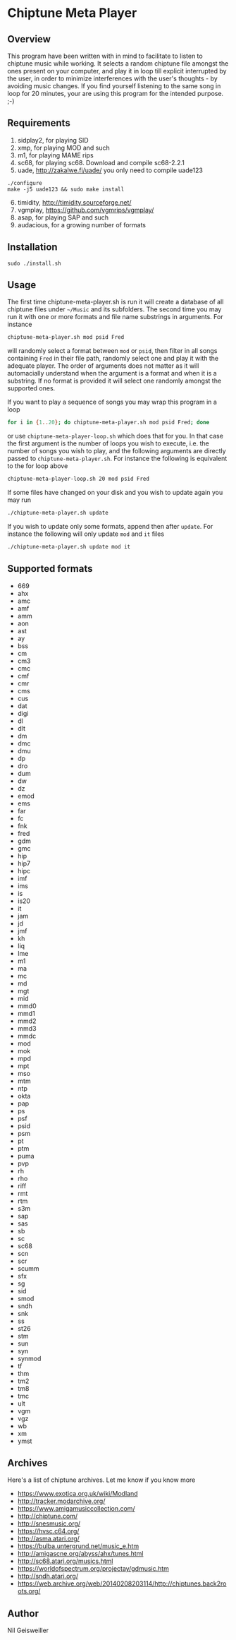 # Chiptune Meta Player

## Overview

This program have been written with in mind to facilitate to listen to
chiptune music while working.  It selects a random chiptune file
amongst the ones present on your computer, and play it in loop till
explicit interrupted by the user, in order to minimize interferences
with the user's thoughts - by avoiding music changes.  If you find
yourself listening to the same song in loop for 20 minutes, your are
using this program for the intended purpose. ;-)

## Requirements

1. sidplay2, for playing SID
2. xmp, for playing MOD and such 
3. m1, for playing MAME rips
4. sc68, for playing sc68.  Download and compile sc68-2.2.1
5. uade, http://zakalwe.fi/uade/ you only need to compile uade123
```
./configure
make -j5 uade123 && sudo make install
```
6. timidity, http://timidity.sourceforge.net/
7. vgmplay, https://github.com/vgmrips/vgmplay/
8. asap, for playing SAP and such
9. audacious, for a growing number of formats

## Installation

```
sudo ./install.sh
```

## Usage

The first time chiptune-meta-player.sh is run it will create a
database of all chiptune files under `~/Music` and its subfolders.
The second time you may run it with one or more formats and file name
substrings in arguments.  For instance

```bash
chiptune-meta-player.sh mod psid Fred
```

will randomly select a format between `mod` or `psid`, then filter in
all songs containing `Fred` in their file path, randomly select one
and play it with the adequate player.  The order of arguments does not
matter as it will automacially understand when the argument is a
format and when it is a substring.  If no format is provided it will
select one randomly amongst the supported ones.

If you want to play a sequence of songs you may wrap this program in a
loop

```bash
for i in {1..20}; do chiptune-meta-player.sh mod psid Fred; done
```

or use `chiptune-meta-player-loop.sh` which does that for you.  In
that case the first argument is the number of loops you wish to
execute, i.e.  the number of songs you wish to play, and the following
arguments are directly passed to `chiptune-meta-player.sh`.  For
instance the following is equivalent to the for loop above

```bash
chiptune-meta-player-loop.sh 20 mod psid Fred
```

If some files have changed on your disk and you wish to update again
you may run

```bash
./chiptune-meta-player.sh update
```

If you wish to update only some formats, append then after `update`.
For instance the following will only update `mod` and `it` files

```bash
./chiptune-meta-player.sh update mod it
```

## Supported formats

- 669
- ahx
- amc
- amf
- amm
- aon
- ast
- ay
- bss
- cm
- cm3
- cmc
- cmf
- cmr
- cms
- cus
- dat
- digi
- dl
- dlt
- dm
- dmc
- dmu
- dp
- dro
- dum
- dw
- dz
- emod
- ems
- far
- fc
- fnk
- fred
- gdm
- gmc
- hip
- hip7
- hipc
- imf
- ims
- is
- is20
- it
- jam
- jd
- jmf
- kh
- liq
- lme
- m1
- ma
- mc
- md
- mgt
- mid
- mmd0
- mmd1
- mmd2
- mmd3
- mmdc
- mod
- mok
- mpd
- mpt
- mso
- mtm
- ntp
- okta
- pap
- ps
- psf
- psid
- psm
- pt
- ptm
- puma
- pvp
- rh
- rho
- riff
- rmt
- rtm
- s3m
- sap
- sas
- sb
- sc
- sc68
- scn
- scr
- scumm
- sfx
- sg
- sid
- smod
- sndh
- snk
- ss
- st26
- stm
- sun
- syn
- synmod
- tf
- thm
- tm2
- tm8
- tmc
- ult
- vgm
- vgz
- wb
- xm
- ymst

## Archives

Here's a list of chiptune archives.  Let me know if you know more

- https://www.exotica.org.uk/wiki/Modland
- http://tracker.modarchive.org/
- https://www.amigamusiccollection.com/
- http://chiptune.com/
- http://snesmusic.org/
- https://hvsc.c64.org/
- http://asma.atari.org/
- https://bulba.untergrund.net/music_e.htm
- http://amigascne.org/abyss/ahx/tunes.html
- http://sc68.atari.org/musics.html
- https://worldofspectrum.org/projectay/gdmusic.htm
- http://sndh.atari.org/
- https://web.archive.org/web/20140208203114/http://chiptunes.back2roots.org/

## Author

Nil Geisweiller
